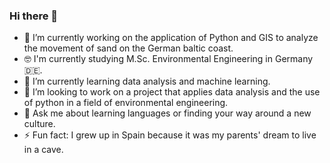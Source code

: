 ### Hi there 👋

- 🔭 I’m currently working on the application of Python and GIS to analyze the movement of sand on the German baltic coast.
- 🤓 I'm currently studying M.Sc. Environmental Engineering in Germany 🇩🇪.
- 🌱 I’m currently learning data analysis and machine learning.
- 👯 I’m looking to work on a project that applies data analysis and the use of python in a field of environmental engineering.
- 💬 Ask me about learning languages or finding your way around a new culture.
- ⚡ Fun fact: I grew up in Spain because it was my parents' dream to live in a cave.

<!--
**jllovell/jllovell** is a ✨ _special_ ✨ repository because its `README.md` (this file) appears on your GitHub profile.

Here are some ideas to get you started:

- 🔭 I’m currently working on the application of Python and GIS to analyze the movement of sand on the German baltic coast.
- 🤓 I'm currently studying M.Sc. Environmental Engineering in Germany 🇩🇪.
- 🌱 I’m currently learning data analysis and machine learning.
- 👯 I’m looking to collaborate on a project that applies data analysis and the use of python in a field of environmental engineering.
- 💬 Ask me about learning languages or finding your way around a new culture.
- 📫 How to reach me: j.lovell@stud.uni-hannover.de
- 😄 Pronouns: he/him
- ⚡ Fun fact: I am German by birth, British by blood, and Spanish by upbringing.
-->
